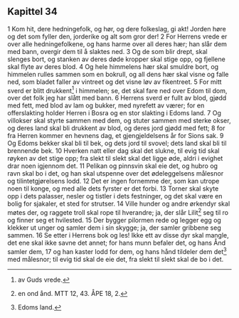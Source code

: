 ## Kapittel 34

1 Kom hit, dere hedningefolk, og hør, og dere folkeslag, gi akt! Jorden høre og det som fyller den, jorderike og alt som gror der!
2 For Herrens vrede er over alle hedningefolkene, og hans harme over all deres hær; han slår dem med bann, overgir dem til å slaktes ned.
3 Og de som blir drept, skal slenges bort, og stanken av deres døde kropper skal stige opp, og fjellene skal flyte av deres blod.
4 Og hele himmelens hær skal smuldre bort, og himmelen rulles sammen som en bokrull, og all dens hær skal visne og falle ned, som bladet faller av vintreet og det visne løv av fikentreet.
5 For mitt sverd er blitt drukkent[^1] i himmelen; se, det skal fare ned over Edom til dom, over det folk jeg har slått med bann.
6 Herrens sverd er fullt av blod, gjødd med fett, med blod av lam og bukker, med nyrefett av værer; for en offerslakting holder Herren i Bosra og en stor slakting i Edoms land.
7 Og villokser skal styrte sammen med dem, og stuter sammen med sterke okser, og deres land skal bli drukkent av blod, og deres jord gjødd med fett;
8 for fra Herren kommer en hevnens dag, et gjengjeldelsens år for Sions sak.
9 Og Edoms bekker skal bli til bek, og dets jord til svovel; dets land skal bli til brennende bek.
10 Hverken natt eller dag skal det slukne, til evig tid skal røyken av det stige opp; fra slekt til slekt skal det ligge øde, aldri i evighet drar noen igjennom det.
11 Pelikan og pinnsvin skal eie det, og hubro og ravn skal bo i det, og han skal utspenne over det ødeleggelsens målesnor og tilintetgjørelsens lodd.
12 Det er ingen fornemme der, som kan utrope noen til konge, og med alle dets fyrster er det forbi.
13 Torner skal skyte opp i dets palasser, nesler og tistler i dets festninger, og det skal være en bolig for sjakaler, et sted for strutser.
14 Ville hunder og andre ørkendyr skal møtes der, og raggete troll skal rope til hverandre; ja, der slår Lilit[^2] seg til ro og finner seg et hvilested.
15 Der bygger pilormen rede og legger egg og klekker ut unger og samler dem i sin skygge; ja, der samler gribbene seg sammen.
16 Se etter i Herrens bok og les! Ikke ett av disse dyr skal mangle, det ene skal ikke savne det annet; for hans munn befaler det, og hans Ånd samler dem,
17 og han kaster lodd for dem, og hans hånd tildeler dem det[^3] med målesnor; til evig tid skal de eie det, fra slekt til slekt skal de bo i det.

[^1]:  av Guds vrede.
[^2]:  en ond ånd. MTT 12, 43. ÅPE 18, 2.
[^3]:  Edoms land.
